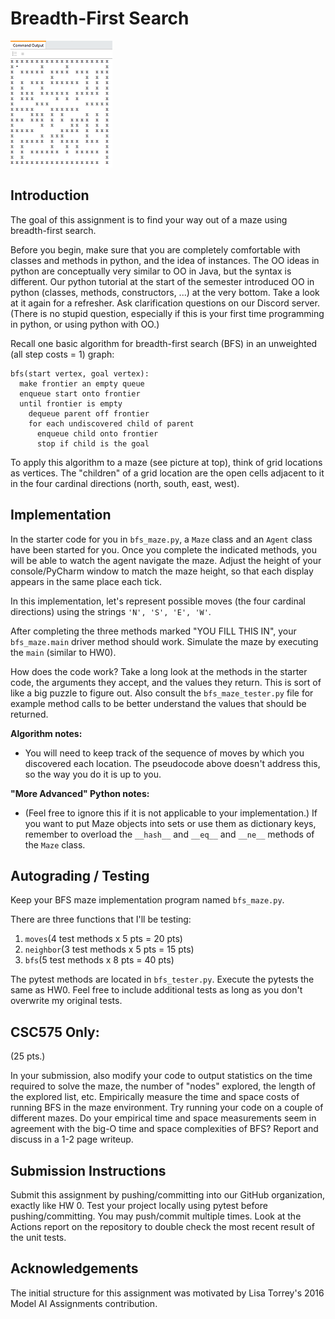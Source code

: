 # Breadth-First Search

![](maze.png)

## Introduction

The goal of this assignment is to find your way out of a maze using breadth-first search.

Before you begin, make sure that you are completely comfortable with classes and methods in python, 
and the idea of instances. The OO ideas in python are conceptually very similar to OO in Java, but the 
syntax is different. Our python tutorial at the start of the semester introduced OO in python (classes, methods, 
constructors, ...) at the very bottom. Take a look at it again for a refresher. Ask clarification questions 
on our Discord server. (There is no stupid question, especially if this is your first time programming in python, 
or using python with OO.)

Recall one basic algorithm for breadth-first search (BFS) in an unweighted (all step costs = 1) graph:

```
bfs(start vertex, goal vertex):
  make frontier an empty queue
  enqueue start onto frontier
  until frontier is empty
    dequeue parent off frontier
    for each undiscovered child of parent
      enqueue child onto frontier
      stop if child is the goal
```

To apply this algorithm to a maze (see picture at top), 
think of grid locations as vertices. The "children" of a grid location are the open cells adjacent to it 
in the four cardinal directions (north, south, east, west).

## Implementation

In the starter code for you in `bfs_maze.py`, a `Maze` class and an `Agent` class have been started for you. 
Once you complete the indicated methods, you will be able to watch the agent navigate the maze. 
Adjust the height of your console/PyCharm window to match the maze height, 
so that each display appears in the same place each tick.

In this implementation, let's represent possible moves (the four cardinal directions) 
using the strings `'N', 'S', 'E', 'W'`.

After completing the three methods marked "YOU FILL THIS IN", your `bfs_maze.main` driver method 
should work. Simulate the maze by executing the `main` (similar to HW0).

How does the code work? Take a long look at the methods in the starter code, the arguments they accept, 
and the values they return. This is sort of like a big puzzle to figure out. Also consult the 
`bfs_maze_tester.py` file for example method calls to be better understand the values that should be 
returned.

**Algorithm notes:**

- You will need to keep track of the sequence of moves by which you discovered each location. 
  The pseudocode above doesn't address this, so the way you do it is up to you.

**"More Advanced" Python notes:**

- (Feel free to ignore this if it is not applicable to your implementation.) 
  If you want to put Maze objects into sets or use them as dictionary keys, 
  remember to overload the `__hash__` and `__eq__` and `__ne__` methods of the `Maze` class.

## Autograding / Testing

Keep your BFS maze implementation program named `bfs_maze.py`. 

There are three functions that I'll be testing:

1. `moves`(4 test methods x 5 pts = 20 pts)
2. `neighbor`(3 test methods x 5 pts = 15 pts)
3. `bfs`(5 test methods x 8 pts = 40 pts)

The pytest methods are located in `bfs_tester.py`. Execute the pytests the same as HW0. Feel free to 
include additional tests as long as you don't overwrite my original tests.

## CSC575 Only:

(25 pts.)

In your submission, also modify your code to output statistics on the time required to solve the maze, 
the number of "nodes" explored, the length of the explored list, etc. 
Empirically measure the time and space costs of running BFS in the maze environment. 
Try running your code on a couple of different mazes. Do your empirical time and space measurements 
seem in agreement with the big-O time and space complexities of BFS? Report and discuss in a 1-2 page writeup.


## Submission Instructions

Submit this assignment by pushing/committing into our GitHub organization, exactly like HW 0. 
Test your project locally 
using pytest before pushing/committing. You may push/commit multiple times. Look at the Actions report on the 
repository to double check the most recent result of the unit tests.


## Acknowledgements

The initial structure for this assignment was motivated by Lisa Torrey's 2016 Model AI Assignments contribution.
